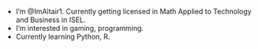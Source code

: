 - I’m @ImAltair1. Currently getting licensed in Math Applied to Technology and Business in ISEL.
- I’m interested in gaming, programming.
- Currently learning Python, R.



<!---
ImAltair1/ImAltair1 is a ✨ special ✨ repository because its `README.md` (this file) appears on your GitHub profile.
You can click the Preview link to take a look at your changes.
--->
